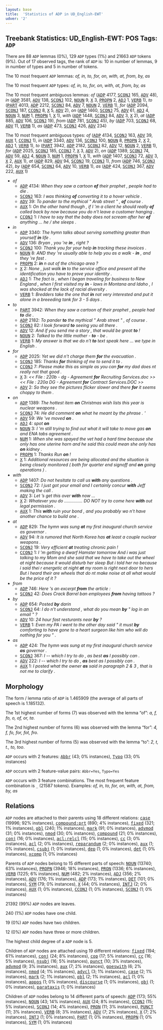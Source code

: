 ```yaml
---
layout: base
title:  'Statistics of ADP in UD_English-EWT'
udver: '2'
---
```


## Treebank Statistics: UD_English-EWT: POS Tags: `ADP`

There are 88 `ADP` lemmas (0%), 129 `ADP` types (1%) and 21663 `ADP` tokens (9%).
Out of 17 observed tags, the rank of `ADP` is: 10 in number of lemmas, 9 in number of types and 5 in number of tokens.

The 10 most frequent `ADP` lemmas: <em>of, in, to, for, on, with, at, from, by, as</em>

The 10 most frequent `ADP` types:  <em>of, in, to, for, on, with, at, from, by, as</em>

The 10 most frequent ambiguous lemmas: <em>of</em> (<tt><a href="en_ewt-pos-ADP.html">ADP</a></tt> 4177, <tt><a href="en_ewt-pos-SCONJ.html">SCONJ</a></tt> 165, <tt><a href="en_ewt-pos-ADV.html">ADV</a></tt> 48), <em>in</em> (<tt><a href="en_ewt-pos-ADP.html">ADP</a></tt> 3581, <tt><a href="en_ewt-pos-ADV.html">ADV</a></tt> 138, <tt><a href="en_ewt-pos-SCONJ.html">SCONJ</a></tt> 102, <tt><a href="en_ewt-pos-NOUN.html">NOUN</a></tt> 9, <tt><a href="en_ewt-pos-X.html">X</a></tt> 3, <tt><a href="en_ewt-pos-PROPN.html">PROPN</a></tt> 2, <tt><a href="en_ewt-pos-ADJ.html">ADJ</a></tt> 1, <tt><a href="en_ewt-pos-VERB.html">VERB</a></tt> 1), <em>to</em> (<tt><a href="en_ewt-pos-PART.html">PART</a></tt> 4013, <tt><a href="en_ewt-pos-ADP.html">ADP</a></tt> 2212, <tt><a href="en_ewt-pos-SCONJ.html">SCONJ</a></tt> 84, <tt><a href="en_ewt-pos-ADV.html">ADV</a></tt> 7, <tt><a href="en_ewt-pos-NOUN.html">NOUN</a></tt> 2, <tt><a href="en_ewt-pos-VERB.html">VERB</a></tt> 1), <em>for</em> (<tt><a href="en_ewt-pos-ADP.html">ADP</a></tt> 2094, <tt><a href="en_ewt-pos-SCONJ.html">SCONJ</a></tt> 187, <tt><a href="en_ewt-pos-CCONJ.html">CCONJ</a></tt> 8, <tt><a href="en_ewt-pos-X.html">X</a></tt> 5, <tt><a href="en_ewt-pos-ADV.html">ADV</a></tt> 2), <em>on</em> (<tt><a href="en_ewt-pos-ADP.html">ADP</a></tt> 1460, <tt><a href="en_ewt-pos-SCONJ.html">SCONJ</a></tt> 75, <tt><a href="en_ewt-pos-ADV.html">ADV</a></tt> 61, <tt><a href="en_ewt-pos-ADJ.html">ADJ</a></tt> 4, <tt><a href="en_ewt-pos-NOUN.html">NOUN</a></tt> 3, <tt><a href="en_ewt-pos-NUM.html">NUM</a></tt> 1, <tt><a href="en_ewt-pos-PROPN.html">PROPN</a></tt> 1, <tt><a href="en_ewt-pos-X.html">X</a></tt> 1), <em>with</em> (<tt><a href="en_ewt-pos-ADP.html">ADP</a></tt> 1448, <tt><a href="en_ewt-pos-SCONJ.html">SCONJ</a></tt> 84, <tt><a href="en_ewt-pos-ADV.html">ADV</a></tt> 3, <tt><a href="en_ewt-pos-X.html">X</a></tt> 2), <em>at</em> (<tt><a href="en_ewt-pos-ADP.html">ADP</a></tt> 885, <tt><a href="en_ewt-pos-ADV.html">ADV</a></tt> 106, <tt><a href="en_ewt-pos-SCONJ.html">SCONJ</a></tt> 19), <em>from</em> (<tt><a href="en_ewt-pos-ADP.html">ADP</a></tt> 781, <tt><a href="en_ewt-pos-SCONJ.html">SCONJ</a></tt> 45), <em>by</em> (<tt><a href="en_ewt-pos-ADP.html">ADP</a></tt> 703, <tt><a href="en_ewt-pos-SCONJ.html">SCONJ</a></tt> 68, <tt><a href="en_ewt-pos-ADV.html">ADV</a></tt> 11, <tt><a href="en_ewt-pos-VERB.html">VERB</a></tt> 1), <em>as</em> (<tt><a href="en_ewt-pos-ADP.html">ADP</a></tt> 473, <tt><a href="en_ewt-pos-SCONJ.html">SCONJ</a></tt> 426, <tt><a href="en_ewt-pos-ADV.html">ADV</a></tt> 234)

The 10 most frequent ambiguous types:  <em>of</em> (<tt><a href="en_ewt-pos-ADP.html">ADP</a></tt> 4134, <tt><a href="en_ewt-pos-SCONJ.html">SCONJ</a></tt> 163, <tt><a href="en_ewt-pos-ADV.html">ADV</a></tt> 39, <tt><a href="en_ewt-pos-AUX.html">AUX</a></tt> 1, <tt><a href="en_ewt-pos-CCONJ.html">CCONJ</a></tt> 1), <em>in</em> (<tt><a href="en_ewt-pos-ADP.html">ADP</a></tt> 3340, <tt><a href="en_ewt-pos-ADV.html">ADV</a></tt> 136, <tt><a href="en_ewt-pos-SCONJ.html">SCONJ</a></tt> 100, <tt><a href="en_ewt-pos-NOUN.html">NOUN</a></tt> 8, <tt><a href="en_ewt-pos-PROPN.html">PROPN</a></tt> 2, <tt><a href="en_ewt-pos-X.html">X</a></tt> 2, <tt><a href="en_ewt-pos-ADJ.html">ADJ</a></tt> 1, <tt><a href="en_ewt-pos-VERB.html">VERB</a></tt> 1), <em>to</em> (<tt><a href="en_ewt-pos-PART.html">PART</a></tt> 3942, <tt><a href="en_ewt-pos-ADP.html">ADP</a></tt> 2182, <tt><a href="en_ewt-pos-SCONJ.html">SCONJ</a></tt> 82, <tt><a href="en_ewt-pos-ADV.html">ADV</a></tt> 12, <tt><a href="en_ewt-pos-NOUN.html">NOUN</a></tt> 2, <tt><a href="en_ewt-pos-VERB.html">VERB</a></tt> 1), <em>for</em> (<tt><a href="en_ewt-pos-ADP.html">ADP</a></tt> 2025, <tt><a href="en_ewt-pos-SCONJ.html">SCONJ</a></tt> 185, <tt><a href="en_ewt-pos-CCONJ.html">CCONJ</a></tt> 7, <tt><a href="en_ewt-pos-X.html">X</a></tt> 3, <tt><a href="en_ewt-pos-ADV.html">ADV</a></tt> 2), <em>on</em> (<tt><a href="en_ewt-pos-ADP.html">ADP</a></tt> 1389, <tt><a href="en_ewt-pos-SCONJ.html">SCONJ</a></tt> 74, <tt><a href="en_ewt-pos-ADV.html">ADV</a></tt> 59, <tt><a href="en_ewt-pos-ADJ.html">ADJ</a></tt> 4, <tt><a href="en_ewt-pos-NOUN.html">NOUN</a></tt> 3, <tt><a href="en_ewt-pos-NUM.html">NUM</a></tt> 1, <tt><a href="en_ewt-pos-PROPN.html">PROPN</a></tt> 1, <tt><a href="en_ewt-pos-X.html">X</a></tt> 1), <em>with</em> (<tt><a href="en_ewt-pos-ADP.html">ADP</a></tt> 1407, <tt><a href="en_ewt-pos-SCONJ.html">SCONJ</a></tt> 72, <tt><a href="en_ewt-pos-ADV.html">ADV</a></tt> 3, <tt><a href="en_ewt-pos-X.html">X</a></tt> 2, <tt><a href="en_ewt-pos-AUX.html">AUX</a></tt> 1), <em>at</em> (<tt><a href="en_ewt-pos-ADP.html">ADP</a></tt> 829, <tt><a href="en_ewt-pos-ADV.html">ADV</a></tt> 94, <tt><a href="en_ewt-pos-SCONJ.html">SCONJ</a></tt> 19, <tt><a href="en_ewt-pos-CCONJ.html">CCONJ</a></tt> 1), <em>from</em> (<tt><a href="en_ewt-pos-ADP.html">ADP</a></tt> 746, <tt><a href="en_ewt-pos-SCONJ.html">SCONJ</a></tt> 42), <em>by</em> (<tt><a href="en_ewt-pos-ADP.html">ADP</a></tt> 654, <tt><a href="en_ewt-pos-SCONJ.html">SCONJ</a></tt> 64, <tt><a href="en_ewt-pos-ADV.html">ADV</a></tt> 10, <tt><a href="en_ewt-pos-VERB.html">VERB</a></tt> 1), <em>as</em> (<tt><a href="en_ewt-pos-ADP.html">ADP</a></tt> 424, <tt><a href="en_ewt-pos-SCONJ.html">SCONJ</a></tt> 367, <tt><a href="en_ewt-pos-ADV.html">ADV</a></tt> 222, <tt><a href="en_ewt-pos-AUX.html">AUX</a></tt> 1)


* <em>of</em>
  * <tt><a href="en_ewt-pos-ADP.html">ADP</a></tt> 4134: <em>When they saw a cartoon <b>of</b> their prophet , people had to die .</em>
  * <tt><a href="en_ewt-pos-SCONJ.html">SCONJ</a></tt> 163: <em>I was thinking <b>of</b> converting it to a hover vehicle .</em>
  * <tt><a href="en_ewt-pos-ADV.html">ADV</a></tt> 39: <em>To pander to the mythical " Arab street " , <b>of</b> course .</em>
  * <tt><a href="en_ewt-pos-AUX.html">AUX</a></tt> 1: <em>On the other hand though , if I 'm a client he should really <b>of</b> called back by now because you do n't leave a customer hanging .</em>
  * <tt><a href="en_ewt-pos-CCONJ.html">CCONJ</a></tt> 1: <em>I have to say that the baby does not scream after her <b>of</b> anything ... he / she sleeps .</em>
* <em>in</em>
  * <tt><a href="en_ewt-pos-ADP.html">ADP</a></tt> 3340: <em>The hymn talks about serving something greater than yourself <b>in</b> life .</em>
  * <tt><a href="en_ewt-pos-ADV.html">ADV</a></tt> 136: <em>Bryan , you 're <b>in</b> , right ?</em>
  * <tt><a href="en_ewt-pos-SCONJ.html">SCONJ</a></tt> 100: <em>Thank you for your help <b>in</b> tracking these invoices .</em>
  * <tt><a href="en_ewt-pos-NOUN.html">NOUN</a></tt> 8: <em>AND they 're usually able to help you as a walk - <b>in</b> , and they 're fast .</em>
  * <tt><a href="en_ewt-pos-PROPN.html">PROPN</a></tt> 2: <em><b>in</b> n out of the chicago area ?</em>
  * <tt><a href="en_ewt-pos-X.html">X</a></tt> 2: <em>None , just walk <b>in</b> to the service office and present all the identification you have to prove your identity .</em>
  * <tt><a href="en_ewt-pos-ADJ.html">ADJ</a></tt> 1: <em>The fact is , when I began traveling for business to New England , when I first visited my <b>in</b> - laws in Montana and Idaho , I was shocked at the lack of racial diversity .</em>
  * <tt><a href="en_ewt-pos-VERB.html">VERB</a></tt> 1: <em>Bredders take the one that <b>in</b> not very interested and put it alone in a breeeding tank for 3 - 5 days .</em>
* <em>to</em>
  * <tt><a href="en_ewt-pos-PART.html">PART</a></tt> 3942: <em>When they saw a cartoon of their prophet , people had <b>to</b> die .</em>
  * <tt><a href="en_ewt-pos-ADP.html">ADP</a></tt> 2182: <em>To pander <b>to</b> the mythical " Arab street " , of course .</em>
  * <tt><a href="en_ewt-pos-SCONJ.html">SCONJ</a></tt> 82: <em>I look forward <b>to</b> seeing you all there .</em>
  * <tt><a href="en_ewt-pos-ADV.html">ADV</a></tt> 12: <em>And if you send me a story , that would be great <b>to</b> !</em>
  * <tt><a href="en_ewt-pos-NOUN.html">NOUN</a></tt> 2: <em>Talked to the little mother - <b>to</b> - be .</em>
  * <tt><a href="en_ewt-pos-VERB.html">VERB</a></tt> 1: <em>My answer is that we do n't <b>to</b> text speak here ... we type in English .</em>
* <em>for</em>
  * <tt><a href="en_ewt-pos-ADP.html">ADP</a></tt> 2025: <em>Yet we did n't charge them <b>for</b> the evacuation .</em>
  * <tt><a href="en_ewt-pos-SCONJ.html">SCONJ</a></tt> 185: <em>Thanks <b>for</b> thinking of me to send it to .</em>
  * <tt><a href="en_ewt-pos-CCONJ.html">CCONJ</a></tt> 7: <em>Please make this as simple as you can <b>for</b> my dad does nt really not that good .</em>
  * <tt><a href="en_ewt-pos-X.html">X</a></tt> 3: <em><< File : 220b - dg - Agreement <b>for</b> Recruiting Services.doc >> << File : 220a DG - Agreement <b>for</b> Contract Services.DOC >></em>
  * <tt><a href="en_ewt-pos-ADV.html">ADV</a></tt> 2: <em>So they see the pictures flicker slower and there <b>for</b> it seems choppy to them .</em>
* <em>on</em>
  * <tt><a href="en_ewt-pos-ADP.html">ADP</a></tt> 1389: <em>The hottest item <b>on</b> Christmas wish lists this year is nuclear weapons .</em>
  * <tt><a href="en_ewt-pos-SCONJ.html">SCONJ</a></tt> 74: <em>He did comment <b>on</b> what he meant by the phrase . '</em>
  * <tt><a href="en_ewt-pos-ADV.html">ADV</a></tt> 59: <em>We 've moved <b>on</b> .</em>
  * <tt><a href="en_ewt-pos-ADJ.html">ADJ</a></tt> 4: <em>spot <b>on</b></em>
  * <tt><a href="en_ewt-pos-NOUN.html">NOUN</a></tt> 3: <em>I 'm still trying to find out what it will take to move gas <b>on</b> and ENA tabs agreement .</em>
  * <tt><a href="en_ewt-pos-NUM.html">NUM</a></tt> 1: <em>When she was spayed the vet had a hard time because she only has one uterine horn and he said this could mean she only has <b>on</b> kidney .</em>
  * <tt><a href="en_ewt-pos-PROPN.html">PROPN</a></tt> 1: <em>Thanks Run <b>on</b> !</em>
  * <tt><a href="en_ewt-pos-X.html">X</a></tt> 1: <em>Additional resources are being allocated and the situation is being closely monitored ( both for quarter end signoff and <b>on</b> going operations ) .</em>
* <em>with</em>
  * <tt><a href="en_ewt-pos-ADP.html">ADP</a></tt> 1407: <em>Do not hesitate to call us <b>with</b> any questions .</em>
  * <tt><a href="en_ewt-pos-SCONJ.html">SCONJ</a></tt> 72: <em>I just got your email and I certainly concur <b>with</b> Jeff making the call .</em>
  * <tt><a href="en_ewt-pos-ADV.html">ADV</a></tt> 3: <em>Let ’s get this over <b>with</b> now …</em>
  * <tt><a href="en_ewt-pos-X.html">X</a></tt> 2: <em>Whatever you do ............... DO NOT try to come here <b>with</b> out legal permission .</em>
  * <tt><a href="en_ewt-pos-AUX.html">AUX</a></tt> 1: <em>This <b>with</b> ruin your bond , and you probably wo n't have another chance to build one .</em>
* <em>at</em>
  * <tt><a href="en_ewt-pos-ADP.html">ADP</a></tt> 829: <em>The hymn was sung <b>at</b> my first inaugural church service as governor .</em>
  * <tt><a href="en_ewt-pos-ADV.html">ADV</a></tt> 94: <em>It is rumored that North Korea has <b>at</b> least a couple nuclear weapons .</em>
  * <tt><a href="en_ewt-pos-SCONJ.html">SCONJ</a></tt> 19: <em>Very efficient <b>at</b> treating chronic pain !</em>
  * <tt><a href="en_ewt-pos-CCONJ.html">CCONJ</a></tt> 1: <em>I 'm getting a dwarf Hamster tomorrow And i was just talking to my Mom and she said that we have to take out the wheel at night because it would disturb her sleep But i told her no because i said thei r energetic at night <b>at</b> my room is right next door to hers But i heard their are wheels that do nt make noise at all what would be the price of it ?</em>
* <em>from</em>
  * <tt><a href="en_ewt-pos-ADP.html">ADP</a></tt> 746: <em>Here 's an excerpt <b>from</b> the article :</em>
  * <tt><a href="en_ewt-pos-SCONJ.html">SCONJ</a></tt> 42: <em>Does Crack Barrel ban employees <b>from</b> having tattoos ?</em>
* <em>by</em>
  * <tt><a href="en_ewt-pos-ADP.html">ADP</a></tt> 654: <em>Posted <b>by</b> darin</em>
  * <tt><a href="en_ewt-pos-SCONJ.html">SCONJ</a></tt> 64: <em>I do n't understand , what do you mean <b>by</b> " log in an email " ?</em>
  * <tt><a href="en_ewt-pos-ADV.html">ADV</a></tt> 10: <em>24 hour fast resturants near <b>by</b> ?</em>
  * <tt><a href="en_ewt-pos-VERB.html">VERB</a></tt> 1: <em>Even my PA i went to the other day said " it must <b>by</b> comforting to have gone to a heart surgeon like him who will do nothing for you " .</em>
* <em>as</em>
  * <tt><a href="en_ewt-pos-ADP.html">ADP</a></tt> 424: <em>The hymn was sung at my first inaugural church service <b>as</b> governor .</em>
  * <tt><a href="en_ewt-pos-SCONJ.html">SCONJ</a></tt> 367: <em>I -- which I try to do , as best <b>as</b> I possibly can .</em>
  * <tt><a href="en_ewt-pos-ADV.html">ADV</a></tt> 222: <em>I -- which I try to do , <b>as</b> best as I possibly can .</em>
  * <tt><a href="en_ewt-pos-AUX.html">AUX</a></tt> 1: <em>I posted what the owner <b>as</b> said in paragraph 2 & 3 , that is not me to clarify .</em>

## Morphology

The form / lemma ratio of `ADP` is 1.465909 (the average of all parts of speech is 1.185132).

The 1st highest number of forms (7) was observed with the lemma “of”: <em>a, f, fo, o, of, or, ta</em>.

The 2nd highest number of forms (6) was observed with the lemma “for”: <em>4, f, fo, for, fot, fro</em>.

The 3rd highest number of forms (5) was observed with the lemma “to”: <em>2, t, t., to, too</em>.

`ADP` occurs with 2 features: <tt><a href="en_ewt-feat-Abbr.html">Abbr</a></tt> (43; 0% instances), <tt><a href="en_ewt-feat-Typo.html">Typo</a></tt> (33; 0% instances)

`ADP` occurs with 2 feature-value pairs: `Abbr=Yes`, `Typo=Yes`

`ADP` occurs with 3 feature combinations.
The most frequent feature combination is `_` (21587 tokens).
Examples: <em>of, in, to, for, on, with, at, from, by, as</em>


## Relations

`ADP` nodes are attached to their parents using 18 different relations: <tt><a href="en_ewt-dep-case.html">case</a></tt> (19996; 92% instances), <tt><a href="en_ewt-dep-compound-prt.html">compound:prt</a></tt> (890; 4% instances), <tt><a href="en_ewt-dep-fixed.html">fixed</a></tt> (321; 1% instances), <tt><a href="en_ewt-dep-obl.html">obl</a></tt> (240; 1% instances), <tt><a href="en_ewt-dep-mark.html">mark</a></tt> (91; 0% instances), <tt><a href="en_ewt-dep-advmod.html">advmod</a></tt> (31; 0% instances), <tt><a href="en_ewt-dep-nmod.html">nmod</a></tt> (30; 0% instances), <tt><a href="en_ewt-dep-compound.html">compound</a></tt> (21; 0% instances), <tt><a href="en_ewt-dep-conj.html">conj</a></tt> (16; 0% instances), <tt><a href="en_ewt-dep-acl-relcl.html">acl:relcl</a></tt> (15; 0% instances), <tt><a href="en_ewt-dep-cc.html">cc</a></tt> (3; 0% instances), <tt><a href="en_ewt-dep-acl.html">acl</a></tt> (2; 0% instances), <tt><a href="en_ewt-dep-reparandum.html">reparandum</a></tt> (2; 0% instances), <tt><a href="en_ewt-dep-aux.html">aux</a></tt> (1; 0% instances), <tt><a href="en_ewt-dep-csubj.html">csubj</a></tt> (1; 0% instances), <tt><a href="en_ewt-dep-dep.html">dep</a></tt> (1; 0% instances), <tt><a href="en_ewt-dep-det.html">det</a></tt> (1; 0% instances), <tt><a href="en_ewt-dep-xcomp.html">xcomp</a></tt> (1; 0% instances)

Parents of `ADP` nodes belong to 15 different parts of speech: <tt><a href="en_ewt-pos-NOUN.html">NOUN</a></tt> (13740; 63% instances), <tt><a href="en_ewt-pos-PROPN.html">PROPN</a></tt> (3946; 18% instances), <tt><a href="en_ewt-pos-PRON.html">PRON</a></tt> (1336; 6% instances), <tt><a href="en_ewt-pos-VERB.html">VERB</a></tt> (1225; 6% instances), <tt><a href="en_ewt-pos-NUM.html">NUM</a></tt> (482; 2% instances), <tt><a href="en_ewt-pos-ADJ.html">ADJ</a></tt> (356; 2% instances), <tt><a href="en_ewt-pos-ADV.html">ADV</a></tt> (176; 1% instances), <tt><a href="en_ewt-pos-ADP.html">ADP</a></tt> (173; 1% instances), <tt><a href="en_ewt-pos-DET.html">DET</a></tt> (101; 0% instances), <tt><a href="en_ewt-pos-SYM.html">SYM</a></tt> (79; 0% instances), <tt><a href="en_ewt-pos-X.html">X</a></tt> (44; 0% instances), <tt><a href="en_ewt-pos-INTJ.html">INTJ</a></tt> (2; 0% instances), <tt><a href="en_ewt-pos-AUX.html">AUX</a></tt> (1; 0% instances), <tt><a href="en_ewt-pos-CCONJ.html">CCONJ</a></tt> (1; 0% instances), <tt><a href="en_ewt-pos-SCONJ.html">SCONJ</a></tt> (1; 0% instances)

21392 (99%) `ADP` nodes are leaves.

240 (1%) `ADP` nodes have one child.

19 (0%) `ADP` nodes have two children.

12 (0%) `ADP` nodes have three or more children.

The highest child degree of a `ADP` node is 5.

Children of `ADP` nodes are attached using 19 different relations: <tt><a href="en_ewt-dep-fixed.html">fixed</a></tt> (194; 61% instances), <tt><a href="en_ewt-dep-conj.html">conj</a></tt> (24; 8% instances), <tt><a href="en_ewt-dep-cop.html">cop</a></tt> (17; 5% instances), <tt><a href="en_ewt-dep-cc.html">cc</a></tt> (16; 5% instances), <tt><a href="en_ewt-dep-nsubj.html">nsubj</a></tt> (16; 5% instances), <tt><a href="en_ewt-dep-punct.html">punct</a></tt> (10; 3% instances), <tt><a href="en_ewt-dep-advmod.html">advmod</a></tt> (9; 3% instances), <tt><a href="en_ewt-dep-aux.html">aux</a></tt> (7; 2% instances), <tt><a href="en_ewt-dep-goeswith.html">goeswith</a></tt> (6; 2% instances), <tt><a href="en_ewt-dep-nmod.html">nmod</a></tt> (4; 1% instances), <tt><a href="en_ewt-dep-advcl.html">advcl</a></tt> (3; 1% instances), <tt><a href="en_ewt-dep-case.html">case</a></tt> (2; 1% instances), <tt><a href="en_ewt-dep-mark.html">mark</a></tt> (2; 1% instances), <tt><a href="en_ewt-dep-obl.html">obl</a></tt> (2; 1% instances), <tt><a href="en_ewt-dep-acl.html">acl</a></tt> (1; 0% instances), <tt><a href="en_ewt-dep-appos.html">appos</a></tt> (1; 0% instances), <tt><a href="en_ewt-dep-discourse.html">discourse</a></tt> (1; 0% instances), <tt><a href="en_ewt-dep-obj.html">obj</a></tt> (1; 0% instances), <tt><a href="en_ewt-dep-parataxis.html">parataxis</a></tt> (1; 0% instances)

Children of `ADP` nodes belong to 14 different parts of speech: <tt><a href="en_ewt-pos-ADP.html">ADP</a></tt> (173; 55% instances), <tt><a href="en_ewt-pos-NOUN.html">NOUN</a></tt> (43; 14% instances), <tt><a href="en_ewt-pos-AUX.html">AUX</a></tt> (24; 8% instances), <tt><a href="en_ewt-pos-CCONJ.html">CCONJ</a></tt> (15; 5% instances), <tt><a href="en_ewt-pos-SCONJ.html">SCONJ</a></tt> (14; 4% instances), <tt><a href="en_ewt-pos-PRON.html">PRON</a></tt> (11; 3% instances), <tt><a href="en_ewt-pos-PUNCT.html">PUNCT</a></tt> (11; 3% instances), <tt><a href="en_ewt-pos-VERB.html">VERB</a></tt> (8; 3% instances), <tt><a href="en_ewt-pos-ADV.html">ADV</a></tt> (7; 2% instances), <tt><a href="en_ewt-pos-X.html">X</a></tt> (7; 2% instances), <tt><a href="en_ewt-pos-INTJ.html">INTJ</a></tt> (1; 0% instances), <tt><a href="en_ewt-pos-PART.html">PART</a></tt> (1; 0% instances), <tt><a href="en_ewt-pos-PROPN.html">PROPN</a></tt> (1; 0% instances), <tt><a href="en_ewt-pos-SYM.html">SYM</a></tt> (1; 0% instances)

